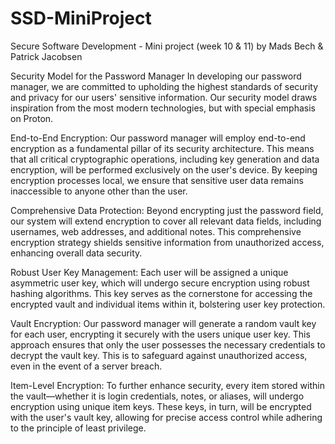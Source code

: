 # SSD-MiniProject
Secure Software Development - Mini project (week 10 &amp; 11) by Mads Bech & Patrick Jacobsen 


Security Model for the Password Manager
In developing our password manager, we are committed to upholding the highest standards of security and privacy for our users' sensitive information. Our security model draws inspiration from the most modern technologies, but with special emphasis on Proton. 

End-to-End Encryption: Our password manager will employ end-to-end encryption as a fundamental pillar of its security architecture. This means that all critical cryptographic operations, including key generation and data encryption, will be performed exclusively on the user's device. By keeping encryption processes local, we ensure that sensitive user data remains inaccessible to anyone other than the user.

Comprehensive Data Protection: Beyond encrypting just the password field, our system will extend encryption to cover all relevant data fields, including usernames, web addresses, and additional notes. This comprehensive encryption strategy shields sensitive information from unauthorized access, enhancing overall data security.

Robust User Key Management: Each user will be assigned a unique asymmetric user key, which will undergo secure encryption using robust hashing algorithms. This key serves as the cornerstone for accessing the encrypted vault and individual items within it, bolstering user key protection.

Vault Encryption: Our password manager will generate a random vault key for each user, encrypting it securely with the users unique user key. This approach ensures that only the user possesses the necessary credentials to decrypt the vault key. This is to safeguard against unauthorized access, even in the event of a server breach.

Item-Level Encryption: To further enhance security, every item stored within the vault—whether it is login credentials, notes, or aliases, will undergo encryption using unique item keys. These keys, in turn, will be encrypted with the user's vault key, allowing for precise access control while adhering to the principle of least privilege.








